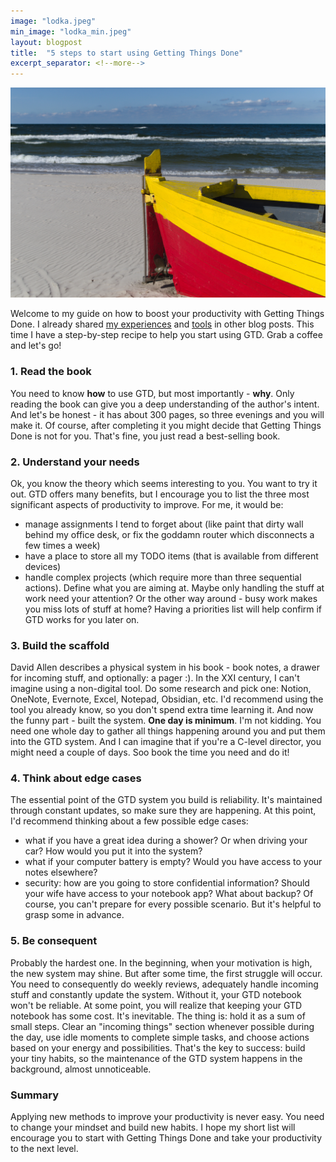 ```yaml
---
image: "lodka.jpeg"
min_image: "lodka_min.jpeg"
layout: blogpost
title:  "5 steps to start using Getting Things Done"
excerpt_separator: <!--more-->
---
```


![image](/images/lodka.jpeg)

Welcome to my guide on how to boost your productivity with Getting Things Done. I already shared [my experiences](https://maikhel.github.io/2022/10/18/gtd-thoughts-after-10-years.html) and [tools](https://maikhel.github.io/2022/12/22/gtd-setup.html) in other blog posts. This time I have a step-by-step recipe to help you start using GTD. Grab a coffee and let's go!

<!--more-->

### 1. Read the book
You need to know **how** to use GTD, but most importantly - **why**. Only reading the book can give you a deep understanding of the author's intent. 
And let's be honest - it has about 300 pages, so three evenings and you will make it. 
Of course, after completing it you might decide that Getting Things Done is not for you. That's fine, you just read a best-selling book.

### 2. Understand your needs
Ok, you know the theory which seems interesting to you. You want to try it out. GTD offers many benefits, but I encourage you to list the three most significant aspects of productivity to improve. For me, it would be:
- manage assignments I tend to forget about (like paint that dirty wall behind my office desk, or fix the goddamn router which disconnects a few times a week)
- have a place to store all my TODO items (that is available from different devices)
- handle complex projects (which require more than three sequential actions).
Define what you are aiming at. Maybe only handling the stuff at work need your attention? Or the other way around - busy work makes you miss lots of stuff at home?
Having a priorities list will help confirm if GTD works for you later on.

### 3. Build the scaffold
David Allen describes a physical system in his book - book notes, a drawer for incoming stuff, and optionally: a pager :). In the XXI century, I can't imagine using a non-digital tool. Do some research and pick one: Notion, OneNote, Evernote, Excel, Notepad, Obsidian, etc. I'd recommend using the tool you already know, so you don't spend extra time learning it.
And now the funny part - built the system. **One day is minimum**. I'm not kidding. You need one whole day to gather all things happening around you and put them into the GTD system. And I can imagine that if you're a C-level director, you might need a couple of days. Soo book the time you need and do it!

### 4. Think about edge cases
The essential point of the GTD system you build is reliability. It's maintained through constant updates, so make sure they are happening.
At this point, I'd recommend thinking about a few possible edge cases:
- what if you have a great idea during a shower? Or when driving your car? How would you put it into the system?
- what if your computer battery is empty? Would you have access to your notes elsewhere?
- security: how are you going to store confidential information? Should your wife have access to your notebook app? What about backup?
Of course, you can't prepare for every possible scenario. But it's helpful to grasp some in advance. 

### 5. Be consequent
Probably the hardest one. In the beginning, when your motivation is high,  the new system may shine. But after some time, the first struggle will occur. You need to consequently do weekly reviews, adequately handle incoming stuff and constantly update the system. Without it, your GTD notebook won't be reliable.
At some point, you will realize that keeping your GTD notebook has some cost. It's inevitable. The thing is: hold it as a sum of small steps. 
Clear an "incoming things" section whenever possible during the day, use idle moments to complete simple tasks, and choose actions based on your energy and possibilities. That's the key to success: build your tiny habits, so the maintenance of the GTD system happens in the background, almost unnoticeable.

### Summary

Applying new methods to improve your productivity is never easy. You need to change your mindset and build new habits. I hope my short list will encourage you to start with Getting Things Done and take your productivity to the next level.
